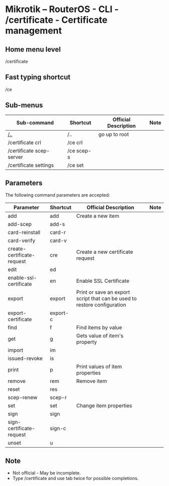 # Mikrotik – RouterOS - CLI - /certificate - Certificate management

## Home menu level
/certificate
## Fast typing shortcut
/ce
## Sub-menus

| **Sub-command** | **Shortcut** | **Official Description** | **Note** |
|---|---|---|---|
| [/..](root-level.md) | /.. | go up to root |  |
|/certificate crl | /ce crl |  |  |
|/certificate scep-server | /ce scep-s |  |  | 
|/certificate settings | /ce set |  |  | 

## Parameters

The following command parameters are accepted:

| **Parameter** | **Shortcut** | **Official Description** | **Note** |
|---|---|---|---|
| add | add | Create a new item |  |
| add-scep | add-s |  |  |
| card-reinstall | card-r |  |  | 
| card-verify | card-v |  |  | 
| create-certificate-request | cre | Create a new certificate request |  |
| edit | ed |  |  | 
| enable-ssl-certificate | en | Enable SSL Certificate |  |
| export | export | Print or save an export script that can be used to restore configuration |  |
| export-certificate | export-c |  |  | 
| find | f | Find items by value |  | 
| get | g | Gets value of item's property |  |
| import | im |  |  | 
| issued-revoke | is |  |  |
| print | p | Print values of item properties |  |
| remove | rem | Remove item |  |
| reset | res |  |  | 
| scep-renew | scep-r |  |  |
| set | set | Change item properties |  | 
| sign | sign |  |  | 
| sign-certificate-request | sign-c |  |  | 
| unset | u |  |  | 

## Note
- Not official - May be incomplete.
- Type /certificate and use tab twice for possible completions. 
